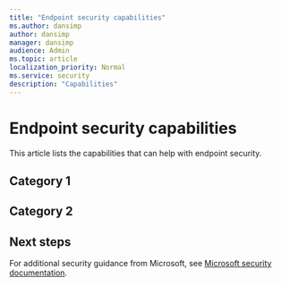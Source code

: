 ```yaml
---
title: "Endpoint security capabilities"
ms.author: dansimp
author: dansimp
manager: dansimp
audience: Admin
ms.topic: article
localization_priority: Normal
ms.service: security
description: "Capabilities"
---
```


# Endpoint security capabilities
This article lists the capabilities that can help with endpoint security.

## Category 1


## Category 2

## Next steps
For additional security guidance from Microsoft, see [Microsoft security documentation](/security/).
